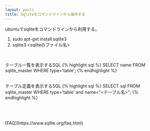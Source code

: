 ```yaml
---
layout: posts
title: Sqliteをコマンドラインから操作する 
---
```

ubuntuでsqliteをコマンドラインから利用する。   
1. sudo apt-get install sqlite3    
2. sqlite3 <sqliteのファイル名>      
<br/>

テーブル一覧を表示するSQL
{% highlight sql %}
SELECT name FROM sqlite_master WHERE type='table';
{% endhighlight %}   
<br/>

テーブル定義を表示するSQL
{% highlight sql %}
SELECT sql FROM sqlite_master WHERE type='table' and name="<テーブル名>";
{% endhighlight %}   
<br/>


<br/>
<br/>
[FAQ](https://www.sqlite.org/faq.html)



